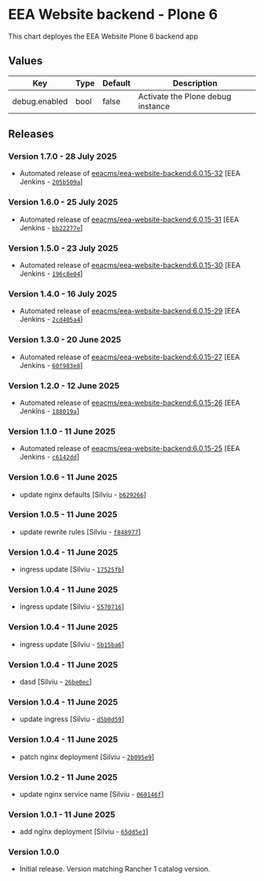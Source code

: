 # EEA Website backend - Plone 6

This chart deployes the EEA Website Plone 6 backend app 

## Values

| Key | Type | Default | Description |
|-----|------|---------|-------------|
| debug.enabled | bool | false | Activate the Plone debug instance |

## Releases

### Version 1.7.0 - 28 July 2025
- Automated release of [eeacms/eea-website-backend:6.0.15-32](https://github.com/eea/eea-website-backend/releases) [EEA Jenkins - [`205b509a`](https://github.com/eea/helm-charts/commit/205b509a0c6d3bf8be6c3f9c5d564bc2c05ab665)]

### Version 1.6.0 - 25 July 2025
- Automated release of [eeacms/eea-website-backend:6.0.15-31](https://github.com/eea/eea-website-backend/releases) [EEA Jenkins - [`bb22277e`](https://github.com/eea/helm-charts/commit/bb22277e83438ccc73234464988ba3926749da97)]

### Version 1.5.0 - 23 July 2025
- Automated release of [eeacms/eea-website-backend:6.0.15-30](https://github.com/eea/eea-website-backend/releases) [EEA Jenkins - [`196c8e04`](https://github.com/eea/helm-charts/commit/196c8e04a98fc143cdb2ffddf5a75d0bf6072af7)]

### Version 1.4.0 - 16 July 2025
- Automated release of [eeacms/eea-website-backend:6.0.15-29](https://github.com/eea/eea-website-backend/releases) [EEA Jenkins - [`2cd405a4`](https://github.com/eea/helm-charts/commit/2cd405a44f15e396ef71d9d87f5bf20ed173a003)]

### Version 1.3.0 - 20 June 2025
- Automated release of [eeacms/eea-website-backend:6.0.15-27](https://github.com/eea/eea-website-backend/releases) [EEA Jenkins - [`60f983e8`](https://github.com/eea/helm-charts/commit/60f983e8d4e1ebf10c5324a7165bc886211eee37)]

### Version 1.2.0 - 12 June 2025
- Automated release of [eeacms/eea-website-backend:6.0.15-26](https://github.com/eea/eea-website-backend/releases) [EEA Jenkins - [`188019a`](https://github.com/eea/helm-charts/commit/188019a7fc47ff0820b57167461df246b41a6203)]

### Version 1.1.0 - 11 June 2025
- Automated release of [eeacms/eea-website-backend:6.0.15-25](https://github.com/eea/eea-website-backend/releases) [EEA Jenkins - [`c6142dd`](https://github.com/eea/helm-charts/commit/c6142ddd56ad4ad7f387b06c350bd2f1013266e8)]

### Version 1.0.6 - 11 June 2025
- update nginx defaults [Silviu - [`b629266`](https://github.com/eea/helm-charts/commit/b6292663d8d4ca59f0b13895478c68ce4c2691f9)]

### Version 1.0.5 - 11 June 2025
- update rewrite rules [Silviu - [`f848977`](https://github.com/eea/helm-charts/commit/f8489772ffbbe2db4d1ba20115f3604c346643da)]

### Version 1.0.4 - 11 June 2025
- ingress update [Silviu - [`17525fb`](https://github.com/eea/helm-charts/commit/17525fbd75a12abf92a3bc59efe8521d8551b738)]

### Version 1.0.4 - 11 June 2025
- ingress update [Silviu - [`5570716`](https://github.com/eea/helm-charts/commit/557071648484c9838ce34c5e64ae5769065f438f)]

### Version 1.0.4 - 11 June 2025
- ingress update [Silviu - [`5b15ba6`](https://github.com/eea/helm-charts/commit/5b15ba6f9e6bd46e415ec89f022020b55c1048a5)]

### Version 1.0.4 - 11 June 2025
- dasd [Silviu - [`26be0ec`](https://github.com/eea/helm-charts/commit/26be0ec8030eec943eb6cfd7a1182b455ea0fbda)]

### Version 1.0.4 - 11 June 2025
- update ingress [Silviu - [`d5b0d59`](https://github.com/eea/helm-charts/commit/d5b0d59e4108187b9dc68fcb8752d2e6dc611a2e)]
### Version 1.0.4 - 11 June 2025
- patch nginx deployment [Silviu - [`2b095e9`](https://github.com/eea/helm-charts/commit/2b095e9dead5eaa28b4b0807ab8993246cb65730)]

### Version 1.0.2 - 11 June 2025
- update nginx service name [Silviu - [`060146f`](https://github.com/eea/helm-charts/commit/060146fd845b701a5781acef1842bd94df58f59f)]

### Version 1.0.1 - 11 June 2025
- add nginx deployment [Silviu - [`65dd5e3`](https://github.com/eea/helm-charts/commit/65dd5e3bea73e4b993ce41979bcd0995efefbff6)]

### Version 1.0.0
- Initial release. Version matching Rancher 1 catalog version.
